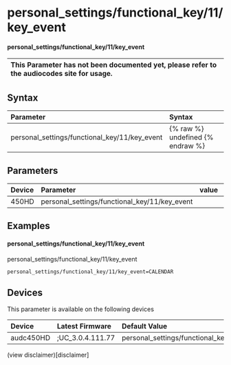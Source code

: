 ﻿---
description: personal_settings/functional_key/11/key_event
search: false
---

# personal_settings/functional_key/11/key_event

#### personal_settings/functional_key/11/key_event


| This Parameter has not been documented yet, please refer to the audiocodes site for usage.  |
| :--- |

## Syntax
| Parameter | Syntax |
| :--- | :--- |
|personal_settings/functional_key/11/key_event | {% raw %} undefined {% endraw %} |

## Parameters
|Device|Parameter|value|Description|
|:---|:---|:---|:---|
| 450HD | personal_settings/functional_key/11/key_event |  |  |

## Examples
#### personal_settings/functional_key/11/key_event

personal_settings/functional_key/11/key_event

```
personal_settings/functional_key/11/key_event=CALENDAR
```

## Devices
This parameter is available on the following devices

| Device | Latest Firmware | Default Value |
|:---|:---|:---|
| audc450HD | ;UC_3.0.4.111.77 | personal_settings/functional_key/11/key_event=CALENDAR 

(view disclaimer)[disclaimer]
